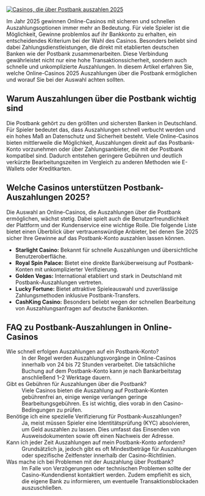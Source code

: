 [![Casinos, die über Postbank auszahlen 2025](https://123-caf.pages.dev/gitsignup.png)](https://vrmoo.ru/Bt82HjjY)

<p>Im Jahr 2025 gewinnen Online-Casinos mit sicheren und schnellen Auszahlungsoptionen immer mehr an Bedeutung. Für viele Spieler ist die Möglichkeit, Gewinne problemlos auf ihr Bankkonto zu erhalten, ein entscheidendes Kriterium bei der Wahl des Casinos. Besonders beliebt sind dabei Zahlungsdienstleistungen, die direkt mit etablierten deutschen Banken wie der Postbank zusammenarbeiten. Diese Verbindung gewährleistet nicht nur eine hohe Transaktionssicherheit, sondern auch schnelle und unkomplizierte Auszahlungen. In diesem Artikel erfahren Sie, welche Online-Casinos 2025 Auszahlungen über die Postbank ermöglichen und worauf Sie bei der Auswahl achten sollten.</p>  <h2>Warum Auszahlungen über die Postbank wichtig sind</h2> <p>Die Postbank gehört zu den größten und sichersten Banken in Deutschland. Für Spieler bedeutet das, dass Auszahlungen schnell verbucht werden und ein hohes Maß an Datenschutz und Sicherheit besteht. Viele Online-Casinos bieten mittlerweile die Möglichkeit, Auszahlungen direkt auf das Postbank-Konto vorzunehmen oder über Zahlungsanbieter, die mit der Postbank kompatibel sind. Dadurch entstehen geringere Gebühren und deutlich verkürzte Bearbeitungszeiten im Vergleich zu anderen Methoden wie E-Wallets oder Kreditkarten.</p>  <h2>Welche Casinos unterstützen Postbank-Auszahlungen 2025?</h2> <p>Die Auswahl an Online-Casinos, die Auszahlungen über die Postbank ermöglichen, wächst stetig. Dabei spielt auch die Benutzerfreundlichkeit der Plattform und der Kundenservice eine wichtige Rolle. Die folgende Liste bietet einen Überblick über vertrauenswürdige Anbieter, bei denen Sie 2025 sicher Ihre Gewinne auf das Postbank-Konto auszahlen lassen können.</p>  <ul>   <li><strong>Starlight Casino:</strong> Bekannt für schnelle Auszahlungen und übersichtliche Benutzeroberfläche.</li>   <li><strong>Royal Spin Palace:</strong> Bietet eine direkte Banküberweisung auf Postbank-Konten mit unkomplizierter Verifizierung.</li>   <li><strong>Golden Vegas:</strong> International etabliert und stark in Deutschland mit Postbank-Auszahlungen vertreten.</li>   <li><strong>Lucky Fortune:</strong> Bietet attraktive Spieleauswahl und zuverlässige Zahlungsmethoden inklusive Postbank-Transfers.</li>   <li><strong>CashKing Casino:</strong> Besonders beliebt wegen der schnellen Bearbeitung von Auszahlungsanfragen auf deutsche Bankkonten.</li> </ul>  <h2>FAQ zu Postbank-Auszahlungen in Online-Casinos</h2> <dl>   <dt>Wie schnell erfolgen Auszahlungen auf ein Postbank-Konto?</dt>   <dd>In der Regel werden Auszahlungsvorgänge in Online-Casinos innerhalb von 24 bis 72 Stunden verarbeitet. Die tatsächliche Buchung auf dem Postbank-Konto kann je nach Bankarbeitstag anschließend 1–2 Werktage dauern.</dd>    <dt>Gibt es Gebühren für Auszahlungen über die Postbank?</dt>   <dd>Viele Casinos bieten die Auszahlung auf Postbank-Konten gebührenfrei an, einige wenige verlangen geringe Bearbeitungsgebühren. Es ist wichtig, dies vorab in den Casino-Bedingungen zu prüfen.</dd>    <dt>Benötige ich eine spezielle Verifizierung für Postbank-Auszahlungen?</dt>   <dd>Ja, meist müssen Spieler eine Identitätsprüfung (KYC) absolvieren, um Geld auszahlen zu lassen. Dies umfasst das Einsenden von Ausweisdokumenten sowie oft einen Nachweis der Adresse.</dd>    <dt>Kann ich jeder Zeit Auszahlungen auf mein Postbank-Konto anfordern?</dt>   <dd>Grundsätzlich ja, jedoch gibt es oft Mindestbeträge für Auszahlungen oder spezifische Zeitfenster innerhalb der Casino-Richtlinien.</dd>    <dt>Was mache ich bei Problemen mit der Auszahlung über Postbank?</dt>   <dd>Im Falle von Verzögerungen oder technischen Problemen sollte der Casino-Kundendienst kontaktiert werden. Zudem empfiehlt es sich, die eigene Bank zu informieren, um eventuelle Transaktionsblockaden auszuschließen.</dd> </dl>